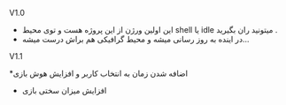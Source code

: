 V1.0

* این اولین ورژن از این پروژه هست و توی محیط shell یا idle میتونید ران بگیرید .
* در اینده به روز رسانی میشه و محیط گرافیکی هم براش درست میشه...

V1.1

*اضافه شدن زمان به انتخاب کاربر و افزایش هوش بازی  
* افزایش میزان سختی بازی
